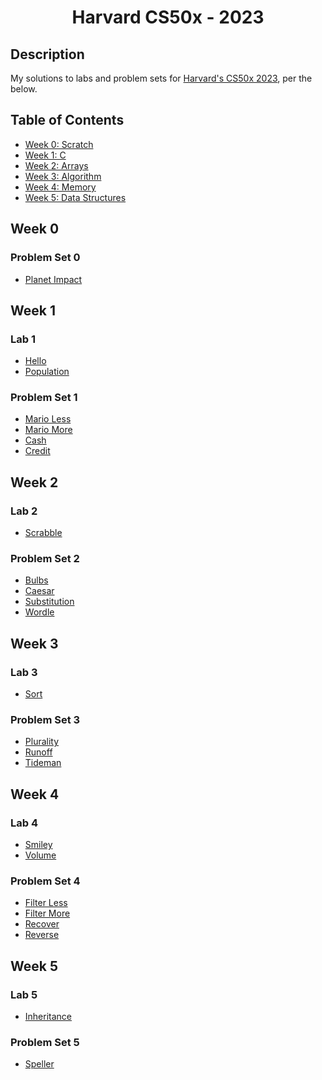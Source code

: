 <h1 align="center">
  Harvard CS50x - 2023
</h1>

## Description

My solutions to labs and problem sets for [Harvard's CS50x 2023](https://cs50.harvard.edu/x/2023/), per the below.

## Table of Contents

- [Week 0: Scratch](#week-0)
- [Week 1: C](#week-1)
- [Week 2: Arrays](#week-2)
- [Week 3: Algorithm](#week-3)
- [Week 4: Memory](#week-4)
- [Week 5: Data Structures](#week-5)



## Week 0

### Problem Set 0

* [Planet Impact](week0/pset0/Planet-Impact.sb3)

## Week 1

### Lab 1

* [Hello](week1/lab1/hello.c)
* [Population](week1/lab1/population.c)

### Problem Set 1

* [Mario Less](week1/pset1/mario-less.c)
* [Mario More](week1/pset1/mario-more.c)
* [Cash](week1/pset1/cash.c)
* [Credit](week1/pset1/credit.c)

## Week 2

### Lab 2

* [Scrabble](week2/lab2/scrabble.c)

### Problem Set 2

* [Bulbs](week2/pset2/bulbs.c)
* [Caesar](week2/pset2/caesar.c)
* [Substitution](week2/pset2/substitution.c)
* [Wordle](week2/pset2/wordle.c)

## Week 3

### Lab 3

* [Sort](week3/lab3/sort-answers.txt)

### Problem Set 3

* [Plurality](week3/pset3/plurality.c)
* [Runoff](week3/pset3/runoff.c)
* [Tideman](week3/pset3/tideman.c)

## Week 4

### Lab 4

* [Smiley](week4/lab4/helpers.c)
* [Volume](week4/lab4/volume.c)

### Problem Set 4

* [Filter Less](week4/pset4/filter-less.c)
* [Filter More](week4/pset4/filter-more.c)
* [Recover](week4/pset4/recover.c)
* [Reverse](week4/pset4/revserse.c)

## Week 5

### Lab 5

* [Inheritance](week5/lab5/inheritance.c)

### Problem Set 5

* [Speller](week5/pset5/speller.c)


